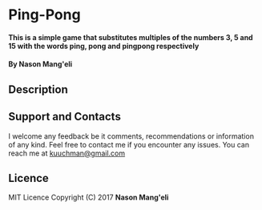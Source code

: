 # Ping-Pong

#### This is a simple game that substitutes multiples of the numbers 3, 5 and 15 with the words ping, pong and pingpong respectively

#### By Nason Mang'eli

## Description


  
## Support and Contacts
 
I welcome any feedback be it comments, recommendations or information of any kind. Feel free to contact me if you encounter any issues.
You can reach me at kuuchman@gmail.com

## Licence 

MIT Licence 
Copyright (C) 2017   **Nason Mang'eli**
